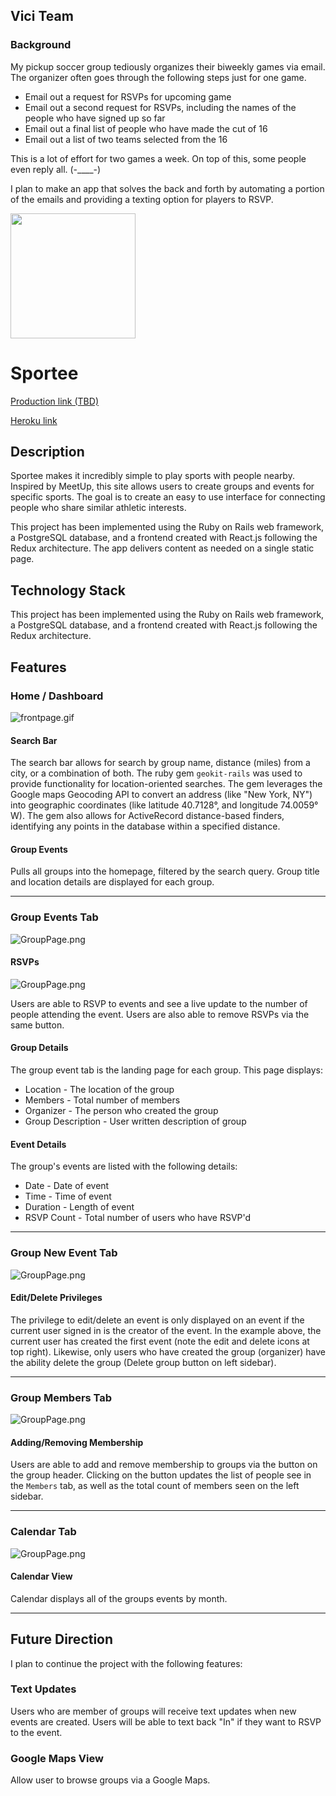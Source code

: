 ## Vici Team

### Background

My pickup soccer group tediously organizes their biweekly games via email. The organizer often goes through the following steps just for one game.

- Email out a request for RSVPs for upcoming game
- Email out a second request for RSVPs, including the names of the people who have signed up so far
- Email out a final list of people who have made the cut of 16
- Email out a list of two teams selected from the 16

This is a lot of effort for two games a week. On top of this, some people even reply all.  (-____-)

I plan to make an app that solves the back and forth by automating a portion of the emails and providing a texting option for players to RSVP.



<a href='www.viciteam.com'>
	<img src="http://res.cloudinary.com/ashcon/image/upload/v1475003658/vici/vici_team_final_2.png" width="200">
</a>

# Sportee


[Production link (TBD)][production]

[Heroku link][heroku]

[production]: http://sporteeapp.herokuapp.com
[heroku]: http://sporteeapp.herokuapp.com

## Description

Sportee makes it incredibly simple to play sports with people nearby. Inspired by MeetUp, this site allows users to create groups and events for specific sports. The goal is to create an easy to use interface for connecting people who share similar athletic interests.

This project has been implemented using the Ruby on Rails web framework, a PostgreSQL database, and a frontend created with React.js following the Redux architecture. The app delivers content as needed on a single static page.

## Technology Stack

This project has been implemented using the Ruby on Rails web framework, a PostgreSQL database, and a frontend created with React.js following the Redux architecture.  

## Features

### Home / Dashboard

![frontpage.gif](http://res.cloudinary.com/ashcon/image/upload/v1474260923/Github/FrontPageGif.gif)

#### Search Bar

The search bar allows for search by group name, distance (miles) from a city, or a combination of both. The ruby gem `geokit-rails` was used to provide functionality for location-oriented searches. The gem leverages the Google maps Geocoding API to convert an address (like "New York, NY") into geographic coordinates (like latitude 40.7128°, and longitude 74.0059° W). The gem also allows for ActiveRecord distance-based finders, identifying any points in the database within a specified distance.

#### Group Events

Pulls all groups into the homepage, filtered by the search query.  Group title and location details are displayed for each group.
__________

### Group Events Tab
![GroupPage.png](http://res.cloudinary.com/ashcon/image/upload/v1474262858/Github/Screen_Shot_2016-09-18_at_10.27.25_PM.png)

#### RSVPs

![GroupPage.png](http://res.cloudinary.com/ashcon/image/upload/v1474263319/Github/RSVP.gif)

Users are able to RSVP to events and see a live update to the number of people attending the event. Users are also able to remove RSVPs via the same button.

#### Group Details

The group event tab is the landing page for each group. This page displays: 
- Location - The location of the group
- Members - Total number of members
- Organizer - The person who created the group
- Group Description - User written description of group

#### Event Details

The group's events are listed with the following details:
- Date - Date of event
- Time - Time of event
- Duration - Length of event
- RSVP Count - Total number of users who have RSVP'd

__________

### Group New Event Tab

![GroupPage.png](http://res.cloudinary.com/ashcon/image/upload/v1474265861/Github/NewEventGif.gif)


#### Edit/Delete Privileges

The privilege to edit/delete an event is only displayed on an event if the current user signed in is the creator of the event. In the example above, the current user has created the first event (note the edit and delete icons at top right). Likewise, only users who have created the group (organizer) have the ability delete the group (Delete group button on left sidebar).
__________

### Group Members Tab

![GroupPage.png](http://res.cloudinary.com/ashcon/image/upload/v1474266072/Github/Members.gif)

#### Adding/Removing Membership

Users are able to add and remove membership to groups via the button on the group header. Clicking on the button updates the list of people see in the `Members` tab, as well as the total count of members seen on the left sidebar.
__________

### Calendar Tab

![GroupPage.png](http://res.cloudinary.com/ashcon/image/upload/v1474266459/Github/calendar.gif)

#### Calendar View

Calendar displays all of the groups events by month. 

__________

## Future Direction

I plan to continue the project with the following features:

### Text Updates

Users who are member of groups will receive text updates when new events are created. Users will be able to text back "In" if they want to RSVP to the event.

### Google Maps View

Allow user to browse groups via a Google Maps.

